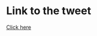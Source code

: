 # Link to the tweet

[Click here](https://twitter.com/roc_tanweer/status/1512285758446465024?s=20&t=lm50ehsJbnS3szu-1x6NPw)